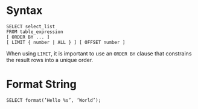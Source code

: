 # Syntax

    SELECT select_list
    FROM table_expression
    [ ORDER BY ... ]
    [ LIMIT { number | ALL } ] [ OFFSET number ]

When using `LIMIT`, it is important to use an `ORDER BY` clause that constrains the result rows into a unique order.

# Format String

    SELECT format(’Hello %s’, ’World’);
